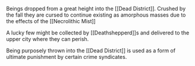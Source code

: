 Beings dropped from a great height into the [[Dead District]]. Crushed by the fall they are cursed to continue existing as amorphous masses due to the effects of the [[Necrolithic Mist]]

A lucky few might be collected by [[Deathshepperd]]s and delivered to the upper city where they can perish.

Being purposely thrown into the [[Dead District]] is used as a form of ultimate punishment by certain crime syndicates.
